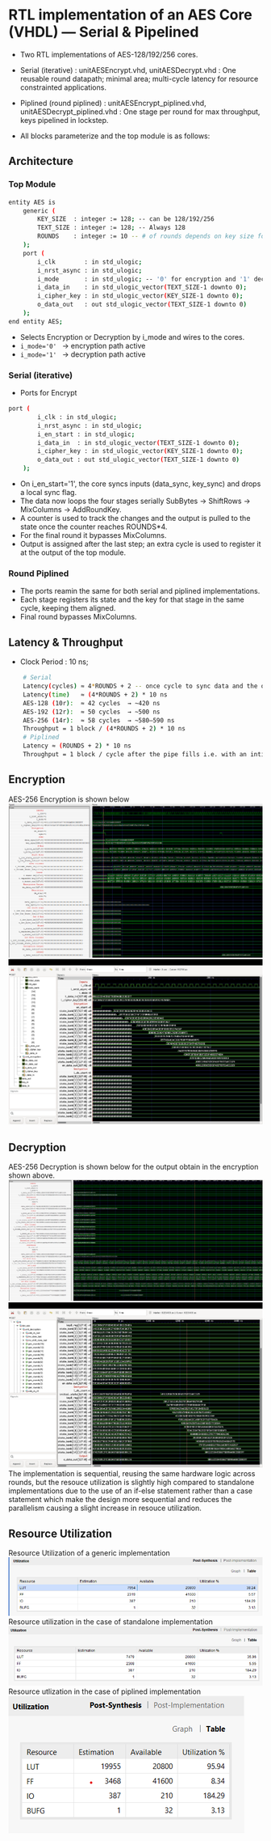 # RTL implementation of an AES Core (VHDL) — Serial & Pipelined
- Two RTL implementations of AES-128/192/256 cores.

- Serial (iterative) : unitAESEncrypt.vhd, unitAESDecrypt.vhd : One reusable round datapath; minimal area; multi-cycle latency for resource constrainted applications.
- Piplined (round piplined) : unitAESEncrypt_piplined.vhd, unitAESDecrypt_piplined.vhd : One stage per round for max throughput, keys pipelined in lockstep.
- All blocks parameterize and the top module is as follows:

## Architecture 
### Top Module 
``` bash 
entity AES is 
    generic (
        KEY_SIZE  : integer := 128; -- can be 128/192/256
        TEXT_SIZE : integer := 128; -- Always 128
        ROUNDS    : integer := 10 -- # of rounds depends on key size for 128 -> 10, 192 -> 12, 256 -> 14
    );
    port (
        i_clk        : in std_ulogic;
        i_nrst_async : in std_ulogic;
        i_mode       : in std_ulogic; -- '0' for encryption and '1' decryption 
        i_data_in    : in std_ulogic_vector(TEXT_SIZE-1 downto 0);
        i_cipher_key : in std_ulogic_vector(KEY_SIZE-1 downto 0);
        o_data_out   : out std_ulogic_vector(TEXT_SIZE-1 downto 0)
    );
end entity AES;
```
- Selects Encryption or Decryption by i_mode and wires to the cores. 
- ```i_mode='0' ``` → encryption path active
- ```i_mode='1' ``` → decryption path active

### Serial (iterative)
- Ports for Encrypt 
```bash 
port (
        i_clk : in std_ulogic;
        i_nrst_async : in std_ulogic;
        i_en_start : in std_ulogic;
        i_data_in  : in std_ulogic_vector(TEXT_SIZE-1 downto 0);
        i_cipher_key : in std_ulogic_vector(KEY_SIZE-1 downto 0);
        o_data_out : out std_ulogic_vector(TEXT_SIZE-1 downto 0)
    );
```
- On i_en_start='1', the core syncs inputs (data_sync, key_sync) and drops a local sync flag. 
- The data now loops the four stages serially SubBytes -> ShiftRows -> MixColumns -> AddRoundKey.
- A counter is used to track the changes and the output is pulled to the state once the counter reaches ROUNDS*4.
- For the final round it bypasses MixColumns.
- Output is assigned after the last step; an extra cycle is used to register it at the output of the top module.

### Round Piplined 
- The ports reamin the same for both serial and piplined implementations. 
- Each stage registers its state and the key for that stage in the same cycle, keeping them aligned.
- Final round bypasses MixColumns.

## Latency & Throughput 
- Clock Period : 10 ns;
```bash 
    # Serial 
    Latency(cycles) ≈ 4*ROUNDS + 2 -- once cycle to sync data and the other to latch
    Latency(time)   ≈ (4*ROUNDS + 2) * 10 ns
    AES-128 (10r):  ≈ 42 cycles  → ~420 ns
    AES-192 (12r):  ≈ 50 cycles  → ~500 ns
    AES-256 (14r):  ≈ 58 cycles  → ~580–590 ns
    Throughput = 1 block / (4*ROUNDS + 2) * 10 ns
    # Piplined 
    Latency ≈ (ROUNDS + 2) * 10 ns
    Throughput = 1 block / cycle after the pipe fills i.e. with an intial delay of (ROUNDS+2)*10 ns 
```


## Encryption
AES-256 Encryption is shown below 
![Encryption_Serial](Encryption.png)
![Encryption_Piplined](Encryption_Piplined.png)
## Decryption 
AES-256 Decryption is shown below for the output obtain in the encryption shown above.
![Decryption_Serial](Decryption.png)
![Decryption_Piplined](Decryption_Piplined.png)
The implementation is sequential, reusing the same hardware logic across rounds, but the resouce utilization is slightly high compared to standalone implementations due to the use of an if-else statement rather than a case statement which make the design more sequential and reduces the parallelism causing a slight increase in resouce utilization.
## Resource Utilization
Resource Utilization of a generic implementation
![Generic Implementation](Generic.png)
Resource utilization in the case of standalone implementation
![Standalone Implementation](Utilization.png)
Resource utlization in the case of piplined implementation 
![Piplined Implementation](Utilization_piplined.png)
